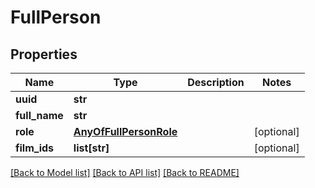 # FullPerson

## Properties
Name | Type | Description | Notes
------------ | ------------- | ------------- | -------------
**uuid** | **str** |  | 
**full_name** | **str** |  | 
**role** | [**AnyOfFullPersonRole**](AnyOfFullPersonRole.md) |  | [optional] 
**film_ids** | **list[str]** |  | [optional] 

[[Back to Model list]](../README.md#documentation-for-models) [[Back to API list]](../README.md#documentation-for-api-endpoints) [[Back to README]](../README.md)

